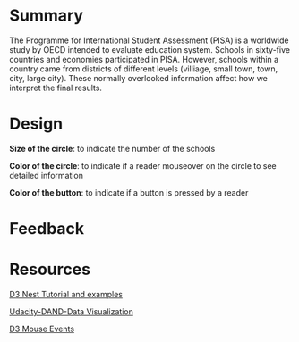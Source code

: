 # Summary

The Programme for International Student Assessment (PISA) is a worldwide study by OECD intended to evaluate education system. Schools in sixty-five countries and economies participated in PISA. However, schools within a country came from districts of different levels (villiage, small town, town, city, large city). These normally overlooked information affect how we interpret the final results. 



# Design

**Size of the circle**: to indicate the number of the schools

**Color of the circle**: to indicate if a reader mouseover on the circle to see detailed information

**Color of the button**: to indicate if a button is pressed by a reader



# Feedback





# Resources

[D3 Nest Tutorial and examples](http://bl.ocks.org/phoebebright/raw/3176159/)

[Udacity-DAND-Data Visualization](https://classroom.udacity.com/nanodegrees/nd002/parts/00213454010)

[D3 Mouse Events](http://bl.ocks.org/WilliamQLiu/76ae20060e19bf42d774)

